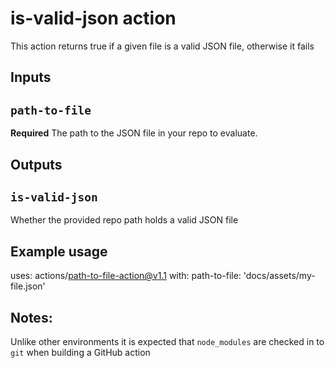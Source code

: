 # is-valid-json action

This action returns true if a given file is a valid JSON file, otherwise it fails

## Inputs

## `path-to-file`

**Required** The path to the JSON file in your repo to evaluate.

## Outputs

## `is-valid-json`

Whether the provided repo path holds a valid JSON file

## Example usage

uses: actions/path-to-file-action@v1.1
with:
  path-to-file: 'docs/assets/my-file.json'

## Notes:

Unlike other environments it is expected that `node_modules` are checked in to `git` when building a GitHub action